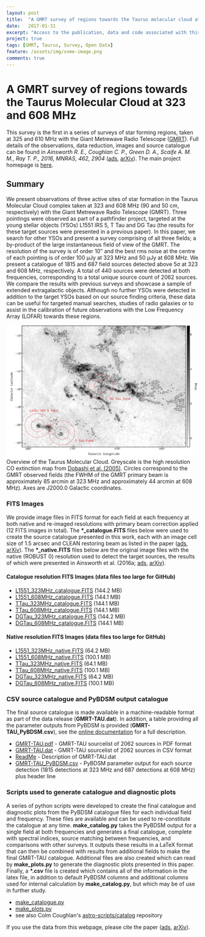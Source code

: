 ```yaml
---
layout: post
title:  "A GMRT survey of regions towards the Taurus molecular cloud at 323 and 608 MHz"
date:   2017-01-31
excerpt: "Access to the publication, data and code associated with this research is provided."
project: true
tags: [GMRT, Taurus, Survey, Open Data]
feature: /assets/img/some-image.png
comments: true
---
```


# A GMRT survey of regions towards the Taurus Molecular Cloud at 323 and 608 MHz

This survey is the first in a series of surveys of star forming regions, taken at 325 and 610 MHz with the Giant Metrewave Radio Telescope ([GMRT](http://www.gmrt.ncra.tifr.res.in/)). Full details of the observations, data reduction, images and source catalogue can be found in <i>Ainsworth R. E., Coughlan C. P., Green D. A., Scaife A. M. M., Ray T. P., 2016, MNRAS, 462, 2904</i> ([ads](http://adsabs.harvard.edu/abs/2016MNRAS.462.2904A), [arXiv](https://arxiv.org/abs/1607.07245)). The main project homepage is [here](https://homepages.dias.ie/rainsworth/GMRT-TAU_catalogue.html).

## Summary

We present observations of three active sites of star formation in the Taurus Molecular Cloud complex taken at 323 and 608 MHz (90 and 50 cm, respectively) with the Giant Metrewave Radio Telescope (GMRT). Three pointings were observed as part of a pathfinder project, targeted at the young stellar objects (YSOs) L1551 IRS 5, T Tau and DG Tau (the results for these target sources were presented in a previous paper). In this paper, we search for other YSOs and present a survey comprising of all three fields; a by-product of the large instantaneous field of view of the GMRT. The resolution of the survey is of order 10&#8243; and the best rms noise at the centre of each pointing is of order 100 &#956;Jy at 323 MHz and 50 &#956;Jy at 608 MHz. We present a catalogue of 1815 and 687 field sources detected above 5&#963; at 323 and 608 MHz, respectively. A total of 440 sources were detected at both frequencies, corresponding to a total unique source count of 2062 sources. We compare the results with previous surveys and showcase a sample of extended extragalactic objects. Although no further YSOs were detected in addition to the target YSOs based on our source finding criteria, these data can be useful for targeted manual searches, studies of radio galaxies or to assist in the calibration of future observations with the Low Frequency Array (LOFAR) towards these regions.

![](https://github.com/rainsworth/GMRT-TAU_catalogue/raw/master/field_files/Taurus.png)
Overview of the Taurus Molecular Cloud. Greyscale is the high resolution CO extinction map from [Dobashi et al. (2005)](http://adsabs.harvard.edu/abs/2005PASJ...57S...1D). Circles correspond to the GMRT observed fields (the FWHM of the GMRT primary beam is approximately 85 arcmin at 323 MHz and approximately 44 arcmin at 608 MHz). Axes are J2000.0 Galactic coordinates.


### FITS Images

<p>We provide image files in FITS format for each field at each frequency at both native and re-imaged resolutions with primary beam correction applied (12 FITS images in total). The <b>*_catalogue.FITS</b> files below were used to create the source catalogue presented in this work, each with an image cell size of 1.5 arcsec and CLEAN restoring beam as listed in the paper (<a href="http://adsabs.harvard.edu/abs/2016MNRAS.462.2904A">ads</a>, <a href="https://arxiv.org/abs/1607.07245">arXiv</a>). The <b>*_native.FITS</b> files below are the original image files with the native (ROBUST 0) resolution used to detect the target sources, the results of which were presented in Ainsworth et al. (2016a; <a href="http://adsabs.harvard.edu/abs/2016MNRAS.459.1248A">ads</a>, <a href="https://arxiv.org/abs/1603.06836">arXiv</a>). </p>

#### Catalogue resolution FITS Images (data files too large for GitHub)
* [L1551_323MHz_catalogue.FITS](https://homepages.dias.ie/rainsworth/GMRT-TAU_catalogue/L1551_323MHz_catalogue.FITS) (144.2 MB)
* [L1551_608MHz_catalogue.FITS](https://homepages.dias.ie/rainsworth/GMRT-TAU_catalogue/L1551_608MHz_catalogue.FITS) (144.1 MB)
* [TTau_323MHz_catalogue.FITS](https://homepages.dias.ie/rainsworth/GMRT-TAU_catalogue/TTau_323MHz_catalogue.FITS) (144.1 MB)
* [TTau_608MHz_catalogue.FITS](https://homepages.dias.ie/rainsworth/GMRT-TAU_catalogue/TTau_608MHz_catalogue.FITS) (144.1 MB)
* [DGTau_323MHz_catalogue.FITS](https://homepages.dias.ie/rainsworth/GMRT-TAU_catalogue/DGTau_323MHz_catalogue.FITS) (144.2 MB)
* [DGTau_608MHz_catalogue.FITS](https://homepages.dias.ie/rainsworth/GMRT-TAU_catalogue/DGTau_608MHz_catalogue.FITS) (144.1 MB)

#### Native resolution FITS Images (data files too large for GitHub)
* [L1551_323MHz_native.FITS](https://homepages.dias.ie/rainsworth/GMRT-TAU_catalogue/L1551_323MHz_native.FITS) (64.2 MB)
* [L1551_608MHz_native.FITS](https://homepages.dias.ie/rainsworth/GMRT-TAU_catalogue/L1551_608MHz_native.FITS) (100.1 MB)
* [TTau_323MHz_native.FITS](https://homepages.dias.ie/rainsworth/GMRT-TAU_catalogue/TTau_323MHz_native.FITS) (64.1 MB)
* [TTau_608MHz_native.FITS](https://homepages.dias.ie/rainsworth/GMRT-TAU_catalogue/TTau_608MHz_native.FITS) (100.1 MB)
* [DGTau_323MHz_native.FITS](https://homepages.dias.ie/rainsworth/GMRT-TAU_catalogue/DGTau_323MHz_native.FITS) (64.2 MB)
* [DGTau_608MHz_native.FITS](https://homepages.dias.ie/rainsworth/GMRT-TAU_catalogue/DGTau_608MHz_native.FITS) (100.1 MB)


### CSV source catalogue and PyBDSM output catalogue

The final source catalogue is made available in a machine-readable format as part of the data release (**GMRT-TAU.dat**). In addition, a table providing all the parameter outputs from PyBDSM is provided (**GMRT-TAU_PyBDSM.csv**), see the [online documentation](http://www.astron.nl/citt/pybdsm/) for a full description.
* [GMRT-TAU.pdf](https://github.com/rainsworth/GMRT-TAU_catalogue/GMRT-TAU.pdf) - GMRT-TAU sourcelist of 2062 sources in PDF format
* [GMRT-TAU.dat](https://github.com/rainsworth/GMRT-TAU_catalogue/GMRT-TAU.dat) - GMRT-TAU sourcelist of 2062 sources in CSV format
* [ReadMe](https://github.com/rainsworth/GMRT-TAU_catalogue/ReadMe) - Description of GMRT-TAU.dat
* [GMRT-TAU_PyBDSM.csv](https://github.com/rainsworth/GMRT-TAU_catalogue/GMRT-TAU_PyBDSM.csv) - PyBDSM parameter output for each source detection (1815 detections at 323 MHz and 687 detections at 608 MHz) plus header line


### Scripts used to generate catalogue and diagnostic plots

A series of python scripts were developed to create the final catalogue and diagnostic plots from the PyBDSM catalogue files for each individual field and frequency. These files are available and can be used to re-constitute the catalogue at any time. **make_catalog.py** takes the PyBDSM output for a single field at both frequencies and generates a final catalogue,  complete with spectral indices, source matching between frequencies, and comparisons with other surveys. It outputs these results in a LaTeX format that can then be combined with results from additional fields to make the final GMRT-TAU catalogue. Additional files are also created which can read by **make_plots.py** to generate the diagnostic plots presented in this paper. Finally, a <b>*.csv</b> file is created which contains all of the information in the latex file, in addition to default PyBDSM columns and additional columns used for internal calculation by **make_catalog.py**, but which may be of use in further study.
* [make_catalogue.py](https://github.com/rainsworth/GMRT-TAU_catalogue/blob/master/make_catalogue.py)
* [make_plots.py](https://github.com/rainsworth/GMRT-TAU_catalogue/blob/master/make_plots.py)
* see also Colm Coughlan's [astro-scripts/catalog](https://github.com/colmcoughlan/astro-scripts/tree/master/catalog) repository

If you use the data from this webpage, please cite the paper ([ads](http://adsabs.harvard.edu/abs/2016MNRAS.462.2904A), [arXiv](https://arxiv.org/abs/1607.07245)).
